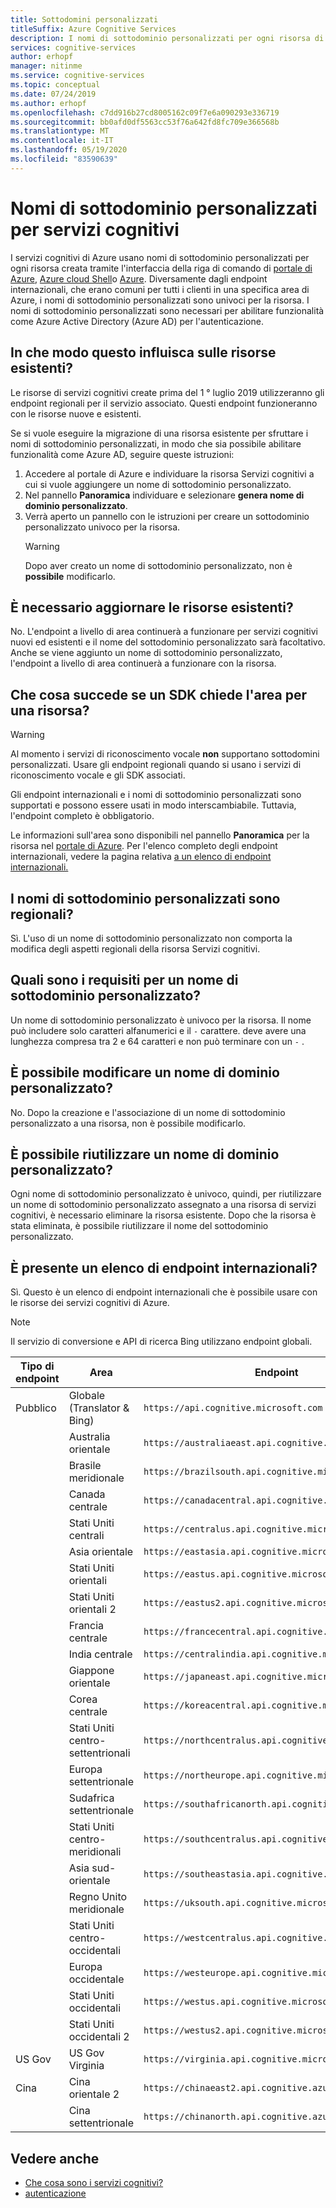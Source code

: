 ```yaml
---
title: Sottodomini personalizzati
titleSuffix: Azure Cognitive Services
description: I nomi di sottodominio personalizzati per ogni risorsa di servizio cognitivo vengono creati tramite l'interfaccia della riga di comando di portale di Azure, Azure Cloud Shell o Azure.
services: cognitive-services
author: erhopf
manager: nitinme
ms.service: cognitive-services
ms.topic: conceptual
ms.date: 07/24/2019
ms.author: erhopf
ms.openlocfilehash: c7dd916b27cd8005162c09f7e6a090293e336719
ms.sourcegitcommit: bb0afd0df5563cc53f76a642fd8fc709e366568b
ms.translationtype: MT
ms.contentlocale: it-IT
ms.lasthandoff: 05/19/2020
ms.locfileid: "83590639"
---
```

# <a name="custom-subdomain-names-for-cognitive-services"></a>Nomi di sottodominio personalizzati per servizi cognitivi

I servizi cognitivi di Azure usano nomi di sottodominio personalizzati per ogni risorsa creata tramite l'interfaccia della riga di comando di [portale di Azure](https://portal.azure.com), [Azure cloud Shell](https://azure.microsoft.com/features/cloud-shell/)o [Azure](https://docs.microsoft.com/cli/azure/install-azure-cli). Diversamente dagli endpoint internazionali, che erano comuni per tutti i clienti in una specifica area di Azure, i nomi di sottodominio personalizzati sono univoci per la risorsa. I nomi di sottodominio personalizzati sono necessari per abilitare funzionalità come Azure Active Directory (Azure AD) per l'autenticazione.

## <a name="how-does-this-impact-existing-resources"></a>In che modo questo influisca sulle risorse esistenti?

Le risorse di servizi cognitivi create prima del 1 ° luglio 2019 utilizzeranno gli endpoint regionali per il servizio associato. Questi endpoint funzioneranno con le risorse nuove e esistenti.

Se si vuole eseguire la migrazione di una risorsa esistente per sfruttare i nomi di sottodominio personalizzati, in modo che sia possibile abilitare funzionalità come Azure AD, seguire queste istruzioni:

1. Accedere al portale di Azure e individuare la risorsa Servizi cognitivi a cui si vuole aggiungere un nome di sottodominio personalizzato.
2. Nel pannello **Panoramica** individuare e selezionare **genera nome di dominio personalizzato**.
3. Verrà aperto un pannello con le istruzioni per creare un sottodominio personalizzato univoco per la risorsa.
   > [!WARNING]
   > Dopo aver creato un nome di sottodominio personalizzato, non è **possibile** modificarlo.

## <a name="do-i-need-to-update-my-existing-resources"></a>È necessario aggiornare le risorse esistenti?

No. L'endpoint a livello di area continuerà a funzionare per servizi cognitivi nuovi ed esistenti e il nome del sottodominio personalizzato sarà facoltativo. Anche se viene aggiunto un nome di sottodominio personalizzato, l'endpoint a livello di area continuerà a funzionare con la risorsa.

## <a name="what-if-an-sdk-asks-me-for-the-region-for-a-resource"></a>Che cosa succede se un SDK chiede l'area per una risorsa?

> [!WARNING]
> Al momento i servizi di riconoscimento vocale **non** supportano sottodomini personalizzati. Usare gli endpoint regionali quando si usano i servizi di riconoscimento vocale e gli SDK associati.

Gli endpoint internazionali e i nomi di sottodominio personalizzati sono supportati e possono essere usati in modo interscambiabile. Tuttavia, l'endpoint completo è obbligatorio.

Le informazioni sull'area sono disponibili nel pannello **Panoramica** per la risorsa nel [portale di Azure](https://portal.azure.com). Per l'elenco completo degli endpoint internazionali, vedere la pagina relativa [a un elenco di endpoint internazionali.](#is-there-a-list-of-regional-endpoints)

## <a name="are-custom-subdomain-names-regional"></a>I nomi di sottodominio personalizzati sono regionali?

Sì. L'uso di un nome di sottodominio personalizzato non comporta la modifica degli aspetti regionali della risorsa Servizi cognitivi.

## <a name="what-are-the-requirements-for-a-custom-subdomain-name"></a>Quali sono i requisiti per un nome di sottodominio personalizzato?

Un nome di sottodominio personalizzato è univoco per la risorsa. Il nome può includere solo caratteri alfanumerici e il `-` carattere. deve avere una lunghezza compresa tra 2 e 64 caratteri e non può terminare con un `-` .

## <a name="can-i-change-a-custom-domain-name"></a>È possibile modificare un nome di dominio personalizzato?

No. Dopo la creazione e l'associazione di un nome di sottodominio personalizzato a una risorsa, non è possibile modificarlo.

## <a name="can-i-reuse-a-custom-domain-name"></a>È possibile riutilizzare un nome di dominio personalizzato?

Ogni nome di sottodominio personalizzato è univoco, quindi, per riutilizzare un nome di sottodominio personalizzato assegnato a una risorsa di servizi cognitivi, è necessario eliminare la risorsa esistente. Dopo che la risorsa è stata eliminata, è possibile riutilizzare il nome del sottodominio personalizzato.

## <a name="is-there-a-list-of-regional-endpoints"></a>È presente un elenco di endpoint internazionali?

Sì. Questo è un elenco di endpoint internazionali che è possibile usare con le risorse dei servizi cognitivi di Azure.

> [!NOTE]
> Il servizio di conversione e API di ricerca Bing utilizzano endpoint globali.

| Tipo di endpoint | Area | Endpoint |
|---------------|--------|----------|
| Pubblico | Globale (Translator & Bing) | `https://api.cognitive.microsoft.com` |
| | Australia orientale | `https://australiaeast.api.cognitive.microsoft.com` |
| | Brasile meridionale | `https://brazilsouth.api.cognitive.microsoft.com` |
| | Canada centrale | `https://canadacentral.api.cognitive.microsoft.com` |
| | Stati Uniti centrali | `https://centralus.api.cognitive.microsoft.com` |
| | Asia orientale | `https://eastasia.api.cognitive.microsoft.com` |
| | Stati Uniti orientali | `https://eastus.api.cognitive.microsoft.com` |
| | Stati Uniti orientali 2 | `https://eastus2.api.cognitive.microsoft.com` |
| | Francia centrale | `https://francecentral.api.cognitive.microsoft.com` |
| | India centrale | `https://centralindia.api.cognitive.microsoft.com` |
| | Giappone orientale | `https://japaneast.api.cognitive.microsoft.com` |
| | Corea centrale | `https://koreacentral.api.cognitive.microsoft.com` |
| | Stati Uniti centro-settentrionali | `https://northcentralus.api.cognitive.microsoft.com` |
| | Europa settentrionale | `https://northeurope.api.cognitive.microsoft.com` |
| | Sudafrica settentrionale | `https://southafricanorth.api.cognitive.microsoft.com` |
| | Stati Uniti centro-meridionali | `https://southcentralus.api.cognitive.microsoft.com` |
| | Asia sud-orientale | `https://southeastasia.api.cognitive.microsoft.com` |
| | Regno Unito meridionale | `https://uksouth.api.cognitive.microsoft.com` |
| | Stati Uniti centro-occidentali | `https://westcentralus.api.cognitive.microsoft.com` |
| | Europa occidentale | `https://westeurope.api.cognitive.microsoft.com` |
| | Stati Uniti occidentali | `https://westus.api.cognitive.microsoft.com` |
| | Stati Uniti occidentali 2 | `https://westus2.api.cognitive.microsoft.com` |
| US Gov | US Gov Virginia | `https://virginia.api.cognitive.microsoft.us` |
| Cina | Cina orientale 2 | `https://chinaeast2.api.cognitive.azure.cn` |
| | Cina settentrionale | `https://chinanorth.api.cognitive.azure.cn` |

## <a name="see-also"></a>Vedere anche

* [Che cosa sono i servizi cognitivi?](Welcome.md)
* [autenticazione](authentication.md)
